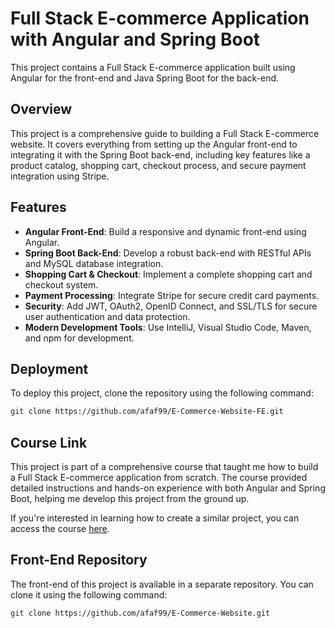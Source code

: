 # Full Stack E-commerce Application with Angular and Spring Boot

This project contains a Full Stack E-commerce application built using Angular for the front-end and Java Spring Boot for the back-end.

## Overview

This project is a comprehensive guide to building a Full Stack E-commerce website. It covers everything from setting up the Angular front-end to integrating it with the Spring Boot back-end, including key features like a product catalog, shopping cart, checkout process, and secure payment integration using Stripe.

## Features

- **Angular Front-End**: Build a responsive and dynamic front-end using Angular.
- **Spring Boot Back-End**: Develop a robust back-end with RESTful APIs and MySQL database integration.
- **Shopping Cart & Checkout**: Implement a complete shopping cart and checkout system.
- **Payment Processing**: Integrate Stripe for secure credit card payments.
- **Security**: Add JWT, OAuth2, OpenID Connect, and SSL/TLS for secure user authentication and data protection.
- **Modern Development Tools**: Use IntelliJ, Visual Studio Code, Maven, and npm for development.

## Deployment

To deploy this project, clone the repository using the following command:

```bash
git clone https://github.com/afaf99/E-Commerce-Website-FE.git
```


## Course Link

This project is part of a comprehensive course that taught me how to build a Full Stack E-commerce application from scratch. The course provided detailed instructions and hands-on experience with both Angular and Spring Boot, helping me develop this project from the ground up. 

If you're interested in learning how to create a similar project, you can access the course 
[here](https://www.udemy.com/course/full-stack-angular-spring-boot-tutorial/?couponCode=SEPTSTACK24A).


## Front-End Repository

The front-end of this project is available in a separate repository. You can clone it using the following command:

```bash
git clone https://github.com/afaf99/E-Commerce-Website.git
```

